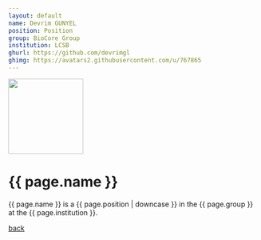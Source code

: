 ```yaml
---
layout: default
name: Devrim GUNYEL
position: Position
group: BioCore Group
institution: LCSB
ghurl: https://github.com/devrimgl
ghimg: https://avatars2.githubusercontent.com/u/767865
---
```


<a href="{{ page.ghurl }}"><img src="{{ page.ghimg }}" height="150px"/></a>

# {{ page.name }}

{{ page.name }} is a {{ page.position | downcase }} in the {{ page.group }} at the {{ page.institution }}.

<a href="{{ site.baseurl }}">back</a>
